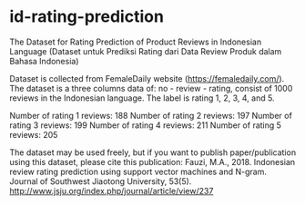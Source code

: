# id-rating-prediction
The Dataset for Rating Prediction of Product Reviews in Indonesian Language
(Dataset untuk Prediksi Rating dari Data Review Produk dalam Bahasa Indonesia)

Dataset is collected from FemaleDaily website (https://femaledaily.com/).
The dataset is a three columns data of: no - review - rating, consist of 1000 reviews in the Indonesian language. 
The label is rating 1, 2, 3, 4, and 5.

Number of rating 1 reviews: 188
Number of rating 2 reviews: 197
Number of rating 3 reviews: 199
Number of rating 4 reviews: 211
Number of rating 5 reviews: 205

The dataset may be used freely, but if you want to publish paper/publication using this dataset, please cite this publication:
Fauzi, M.A., 2018. Indonesian review rating prediction using support vector machines and N-gram. Journal of Southwest Jiaotong University, 53(5).
http://www.jsju.org/index.php/journal/article/view/237

